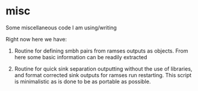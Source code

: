 # misc
 Some miscellaneous code I am using/writing
 
 Right now here we have:
 
 1) Routine for defining smbh pairs from ramses outputs as objects. From here some basic information can be readily extracted

 2) Routine for quick sink separation outputting without the use of libraries, and format corrected sink outputs for ramses run restarting. This script is    minimalistic as is done to be as portable as possible.
